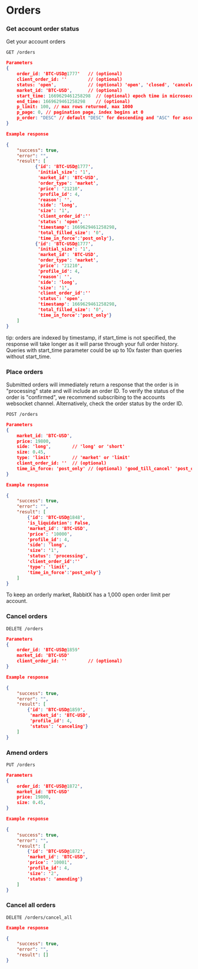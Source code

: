 # Orders

### Get account order status

Get your account orders

```
GET /orders
```

```json
Parameters
{
    order_id: 'BTC-USD@1777'   // (optional)
    client_order_id: ''        // (optional)
    status: 'open',            // (optional) 'open', 'closed', 'canceled', 'rejected', 'processing', 'amending', 'cancelingall', 'canceling'
    market_id: 'BTC-USD',      // (optional)
    start_time: 1669629461258298  // (optional) epoch time in microseconds
    end_time: 1669629461258298    // (optional)
    p_limit: 100, // max rows returned, max 1000
    p_page: 0, // pagination page, index begins at 0
    p_order: "DESC" // default "DESC" for descending and "ASC" for ascending
}
```

```json
Example response

{
    "success": true,
    "error": "",
    "result": [
           {'id': 'BTC-USD@1777',
            'initial_size': '1',
            'market_id': 'BTC-USD',
            'order_type': 'market',
            'price': '21210',
            'profile_id': 4,
            'reason': '',
            'side': 'long',
            'size': '1',
            'client_order_id':''
            'status': 'open',
            'timestamp': 1669629461258298,
            'total_filled_size': '0',
            'time_in_force':'post_only'},
           {'id': 'BTC-USD@1777',
            'initial_size': '1',
            'market_id': 'BTC-USD',
            'order_type': 'market',
            'price': '21210',
            'profile_id': 4,
            'reason': '',
            'side': 'long',
            'size': '1',
            'client_order_id':''
            'status': 'open',
            'timestamp': 1669629461258298,
            'total_filled_size': '0',
            'time_in_force':'post_only'}
    ]
}
```

tip: orders are indexed by timestamp, if start\_time is not specified, the response will take longer as it will parse through your full order history. Queries with start\_time parameter could be up to 10x faster than queries without start\_time.

### Place orders

Submitted orders will immediately return a response that the order is in "processing" state and will include an order ID. To verify the status of the order is "confirmed", we recommend subscribing to the accounts websocket channel. Alternatively, check the order status by the order ID.

```
POST /orders
```

```json
Parameters
{
    market_id: 'BTC-USD',
    price: 19800,
    side: 'long',        // 'long' or 'short'
    size: 0.45, 
    type: 'limit'        // 'market' or 'limit'
    client_order_id: ''  // (optional)
    time_in_force: 'post_only' // (optional) 'good_till_cancel' 'post_only' 'immediate_or_cancel' 'fill_or_kill'
}
```

```json
Example response

{
    "success": true,
    "error": "",
    "result": [
        {'id': 'BTC-USD@1848',
        'is_liquidation': False,
        'market_id': 'BTC-USD',
        'price': '10000',
        'profile_id': 4,
        'side': 'long',
        'size': '1',
        'status': 'processing',
        'client_order_id':''
        'type': 'limit',
        'time_in_force':'post_only'}
    ]
}
```

To keep an orderly market, RabbitX has a 1,000 open order limit per account.

### Cancel orders

```
DELETE /orders
```

```json
Parameters
{
    order_id: 'BTC-USD@1859'
    market_id: 'BTC-USD'
    client_order_id: ''        // (optional)
}
```

```json
Example response

{
    "success": true,
    "error": "",
    "result": [
        {'id': 'BTC-USD@1859',
         'market_id': 'BTC-USD',
         'profile_id': 4,
         'status': 'canceling'}
    ]
}

```

### Amend orders

```
PUT /orders
```

```json
Parameters
{
    order_id: 'BTC-USD@1872',
    market_id: 'BTC-USD'
    price: 19800,
    size: 0.45, 
}
```

```json
Example response

{
    "success": true,
    "error": "",
    "result": [
        {'id': 'BTC-USD@1872',
        'market_id': 'BTC-USD',
        'price': '10001',
        'profile_id': 4,
        'size': '2',
        'status': 'amending'}
    ]
}
```

### Cancel all orders

```
DELETE /orders/cancel_all
```

```json
Example response

{
    "success": true,
    "error": "",
    "result": []
}
```
